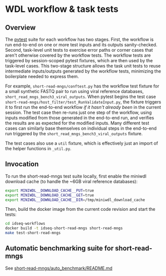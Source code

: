 # WDL workflow & task tests

## Overview

The [pytest](https://docs.pytest.org/en/stable/) suite for each workflow has two stages. First, the workflow is run end-to-end on one or more test inputs and its outputs sanity-checked. Second, task-level unit tests to exercise error paths or corner cases that aren't otherwise covered by the workflow tests. The workflow tests are triggered by session-scoped pytest fixtures, which are then used by the task-level cases. This two-stage structure allows the task unit tests to reuse intermediate inputs/outputs generated by the workflow tests, minimizing the boilerplate needed to express them.

For example, `short-read-mngs/conftest.py` has the workflow test fixture for a small synthetic FASTQ pair to run using viral reference databases, `short_read_mngs_bench3_viral_outputs`. When pytest begins the test case `short-read-mngs/host_filter/test_RunValidateInput.py`, the fixture triggers it to first run the end-to-end workflow *if it hasn't already been* in the current session. The test case then re-runs just one step of the workflow, using inputs modified from those generated in the end-to-end run, and verifies the results are as expected for the modified inputs. Many different test cases can similarly base themselves on individual steps in the end-to-end run triggered by the `short_read_mngs_bench3_viral_outputs` fixture.

The test cases also use a `util` fixture, which is effectively just an import of the helper functions in `_util.py`.

## Invocation

To run the short-read-mngs test suite locally, first enable the miniwdl download cache (to handle the ~6GB viral reference databases):

```bash
export MINIWDL__DOWNLOAD_CACHE__PUT=true
export MINIWDL__DOWNLOAD_CACHE__GET=true
export MINIWDL__DOWNLOAD_CACHE__DIR=/tmp/miniwdl_download_cache
```

Then, build the docker image from the current code revision and start the tests:

```bash
cd idseq-workflows
docker build -t idseq-short-read-mngs short-read-mngs
make test-short-read-mngs
```

## Automatic benchmarking suite for short-read-mngs

See [short-read-mngs/auto_benchmark/README.md](short-read-mngs/auto_benchmark/)
